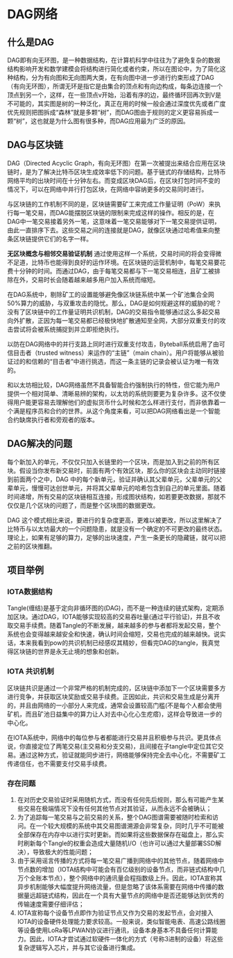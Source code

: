 # DAG网络

## 什么是DAG

DAG即有向无环图，是一种数据结构，在计算机科学中往往为了避免复杂的数据结构影响开发和数学建模会将结构进行简化或者约束，所以在图论中，为了简化这种结构，分为有向图和无向图两大类，在有向图中进一步进行约束形成了DAG（有向无环图），所谓无环是指它是由集合的顶点和有向边构成，每条边连接一个顶点到另一个，这样，在一些顶点v开始，沿着有序的边，最终循环回再次到V是不可能的，其实图是树的一种泛化，真正在用的时候一般会通过深度优先或者广度优先规则把图拆成“森林”就是多颗“树”，而DAG图由于规则的定义更容易拆成一颗“树”，这也就是为什么图有很多种，而DAG应用最为广泛的原因。

## DAG与区块链

DAG（Directed Acyclic Graph，有向无环图）在第一次被提出来结合应用在区块链时，是为了解决比特币区块生成效率低下的问题。基于链式的存储结构，比特币网络平均的出块时间在十分钟左右。而变成区块DAG后，在区块打包时间不变的情况下，可以在网络中并行打包区块，在网络中容纳更多的交易同时进行。

与区块链的工作机制不同的是，区块链需要矿工来完成工作量证明（PoW）来执行每一笔交易，而DAG能摆脱区块链的限制来完成这样的操作。相反的是，在DAG中一笔交易接着另外一笔，这意味着一笔交易能够对下一笔交易提供证明，由此一直排序下去。这些交易之间的连接就是DAG，就像区块通过哈希值来向整条区块链提供它们的名字一样。

**无区块概念与相邻交易验证机制**
通过使用这样一个系统，交易时间的将会变得微不足道，比特币也能得到良好的运作环境。在区块链的运营机制中，每笔交易要花费十分钟的时间。而通过DAG，由于每笔交易都与下一笔交易相连，且矿工被排除在外，交易时长会随着越来越多用户加入系统而缩短。

在DAG系统中，剔除矿工的设置能够避免像区块链系统中某一个矿池集合全网50%算力的威胁，与双重攻击的隐忧。那么，DAG是如何规避这样的威胁的呢？没有了区块链中的工作量证明共识机制，DAG的交易指令能够通过这么多起交易向外扩散，正因为每一笔交易都已经极快地扩散通知至全网，大部分双重支付的攻击尝试将会被系统捕捉到并立即拒绝执行。

以防在DAG网络中的并行支路上同时进行双重支付攻击，Byteball系统启用了由可信目击者（trusted witness）来运作的“主链”（main chain）。用户将能够从被验证过的和信赖的“目击者”中进行挑选，而这一条主链的记录会被认证为唯一有效的。

和以太坊相比较，DAG网络虽然不具备智能合约强制执行的特性，但它能为用户提供一个相对简单、清晰易辨的架构，以太坊的系统则要更为复杂许多。这不仅使得用户能更容易去理解他们的虚拟货币什么时候和怎么样进行支付，而非依靠着一个满是程序员和合约的世界。从这个角度来看，可以把DAG网络看出是一个智能合约缺席执行者和旁观者的版本。

## DAG解决的问题

每个新加入的单元，不仅仅只加入长链里的一个区块，而是加入到之前的所有区块。假设当你发布新交易时，前面有两个有效区块，那么你的区块会主动同时链接到前面两个之中，DAG 中的每个新单元，验证并确认其父辈单元，父辈单元的父辈单元，慢慢可达创世单元，并将其父辈单元的哈希包含到自己的单元里面。随着时间递增，所有交易的区块链相互连接，形成图状结构，如若要更改数据，那就不仅仅是几个区块的问题了，而是整个区块图的数据更改。

DAG 这个模式相比来说，要进行的复杂度更高，更难以被更改，所以这里解决了比特币与以太坊最大的一个问题隐患，就是没有一个确定的不可更改的最终状态。理论上，如果有足够的算力，足够的出块速度，产生一条更长的隐藏链，就可以把之前的区块推翻。

## 项目举例

### IOTA数据结构

Tangle(缠结)是基于定向非循环图的(DAG)，而不是一种连续的链式架构，定期添加区块。通过DAG，IOTA能够实现较高的交易吞吐量(通过平行验证)，并且不收取交易手续费。随着Tangle的不断发展，越来越多的参与者都将发起交易，整个系统也会变得越来越安全和快速，确认时间会缩短，交易也完成的越来越快。说实话，本来我看到pow的共识机制已经感叹其精妙，但看完DAG的tangle，我真觉得区块链的世界是永无止境的想象和创新。

### IOTA 共识机制

区块链共识是通过一个非常严格的机制完成的，区块链中添加下一个区块需要多方进行竞争，并获取区块奖励或交易手续费。正因如此，共识和交易生成是分离开的，并且由网络的一小部分人来完成，通常会设置较高门槛(不是每个人都会使用矿机，而且矿池日益集中的算力让人对去中心化心生疙瘩)，这样会导致进一步的中心化。

在IOTA系统中，网络中的每位参与者都能进行交易并且积极参与共识。更具体点说，你直接定位了两笔交易(主交易和分支交易)，且间接在子tangle中定位其它交易。通过这种方式，验证就能同步进行，网络能够保持完全去中心化，不需要矿工传递信任，也不需要支付交易手续费。

### 存在问题

1. 在对历史交易验证时采用随机方式，而没有任何先后规则，那么有可能产生某些交易在极端情况下没有任何其他节点对其验证，从而永远不会被确认；
2. 为了追踪每一笔交易与之前交易的关系，整个DAG图谱需要被随时检索和访问。在一个较大规模的系统中其交易图谱溯源会非常复杂，同时几乎不可能被全部保存在内存中以进行实时更新。而如果将这些数据保存在磁盘上，那么实时刷新每个Tangle的权重会造成大量随机I/O（也许可以通过大量部署SSD解决），导致极大的性能问题；
3. 由于采用谣言传播的方式将每一笔交易广播到网络中的其他节点，随着网络中节点数的增加（IOTA结构中可能会有百亿级别的设备节点，而非链式结构中几万个全账本节点），整个网络中的通讯量会程指数级上升。因此，IOTA宣称其异步机制能够大幅度提升网络流量，但是忽略了该体系需要在网络中传播的数据量远超链式结构，因此在一个具有大量节点的网络中是否还能够达到优秀的传输速度需要仔细评估；
4. IOTA宣称每个设备节点即作为验证节点又作为交易的发起节点，会对接入IOTA的设备硬件处理能力要求较高。一般来说，类似智能电表、高速公路线圈等设备使用LoRa等LPWAN协议进行通讯，设备本身基本不具备任何计算能力。因此，IOTA才尝试通过软硬件一体化的方式（号称3进制的设备）将这些复杂逻辑写入芯片，并与其它设备进行集成。